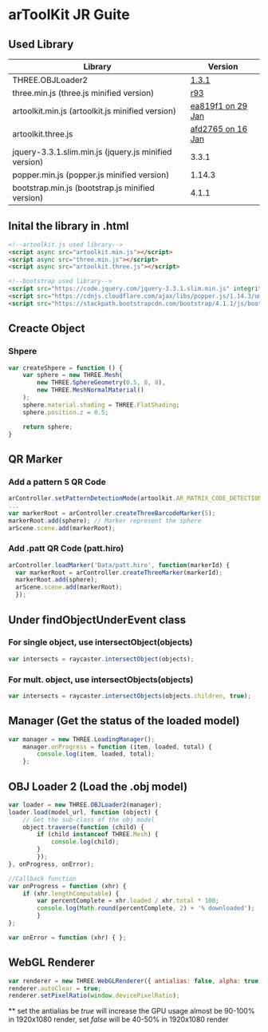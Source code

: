 # arToolKit JR Guite
## Used Library
| Library  | Version |
| ------------- | ------------- |
| THREE.OBJLoader2 | [1.3.1](https://github.com/mrdoob/three.js/blob/67f24d0d2dc72b375c1eddc2aa05c2624da71ab0/examples/js/loaders/OBJLoader2.js)  |
| three.min.js (three.js minified version)  | [r93](https://github.com/mrdoob/three.js/blob/1300607b1471fd7148cf35169c3eaaa15b44a9d0/build/three.min.js)  |
| artoolkit.min.js (artoolkit.js minified version)  | [ea819f1  on 29 Jan](https://github.com/artoolkitx/jsartoolkit5/blob/ea819f11566f02eb10fc4d2abd8ce531983c06e2/build/artoolkit.min.js)  |
| artoolkit.three.js | [afd2765 on 16 Jan](https://github.com/artoolkitx/jsartoolkit5/blob/afd27655c3c3868fc79d579aa2e0898b2981e191/js/artoolkit.three.js) |
| jquery-3.3.1.slim.min.js (jquery.js minified version) | 3.3.1 |
| popper.min.js (popper.js minified version) | 1.14.3 |
| bootstrap.min.js (bootstrap.js minified version) | 4.1.1 |

## Inital the library in .html
```html
<!--artoolkit.js used library-->
<script async src="artoolkit.min.js"></script>
<script async src="three.min.js"></script>
<script async src="artoolkit.three.js"></script>

<!--bootstrap used library-->
<script src="https://code.jquery.com/jquery-3.3.1.slim.min.js" integrity="sha384-q8i/X+965DzO0rT7abK41JStQIAqVgRVzpbzo5smXKp4YfRvH+8abtTE1Pi6jizo" crossorigin="anonymous"></script>
<script src="https://cdnjs.cloudflare.com/ajax/libs/popper.js/1.14.3/umd/popper.min.js" integrity="sha384-ZMP7rVo3mIykV+2+9J3UJ46jBk0WLaUAdn689aCwoqbBJiSnjAK/l8WvCWPIPm49" crossorigin="anonymous"></script>
<script src="https://stackpath.bootstrapcdn.com/bootstrap/4.1.1/js/bootstrap.min.js" integrity="sha384-smHYKdLADwkXOn1EmN1qk/HfnUcbVRZyYmZ4qpPea6sjB/pTJ0euyQp0Mk8ck+5T" crossorigin="anonymous"></script>
```

## Creacte Object
### Shpere
```javascript
var createShpere = function () {
	var sphere = new THREE.Mesh(
		new THREE.SphereGeometry(0.5, 8, 8),
		new THREE.MeshNormalMaterial()
	);
	sphere.material.shading = THREE.FlatShading;
	sphere.position.z = 0.5;

	return sphere;
}
```
## QR Marker
### Add a pattern 5 QR Code
```javascript
arController.setPatternDetectionMode(artoolkit.AR_MATRIX_CODE_DETECTION);
...
var markerRoot = arController.createThreeBarcodeMarker(5);
markerRoot.add(sphere); // Marker represent the sphere
arScene.scene.add(markerRoot);
```
### Add .patt QR Code (patt.hiro)
```javascript
arController.loadMarker('Data/patt.hiro', function(markerId) {
  var markerRoot = arController.createThreeMarker(markerId);
  markerRoot.add(sphere);
  arScene.scene.add(markerRoot);
  });
```

## Under findObjectUnderEvent class
### For single object, use intersectObject(objects)
```javascript
var intersects = raycaster.intersectObject(objects);
```
### For mult. object, use intersectObjects(objects)
```javascript
var intersects = raycaster.intersectObjects(objects.children, true);
```

## Manager (Get the status of the loaded model)
```javascript
var manager = new THREE.LoadingManager();
    manager.onProgress = function (item, loaded, total) {
        console.log(item, loaded, total);
    };
```

## OBJ Loader 2 (Load the .obj model)
```javascript
var loader = new THREE.OBJLoader2(manager);
loader.load(model_url, function (object) {
	// Get the sub-class of the obj model
	object.traverse(function (child) {
		if (child instanceof THREE.Mesh) {
			console.log(child);
		}
        });
}, onProgress, onError);

//Callback function
var onProgress = function (xhr) {
	if (xhr.lengthComputable) {
		var percentComplete = xhr.loaded / xhr.total * 100;
		console.log(Math.round(percentComplete, 2) + '% downloaded');
        }
};

var onError = function (xhr) { };
```
## WebGL Renderer
```javascript
var renderer = new THREE.WebGLRenderer({ antialias: false, alpha: true, powerPreference: 'low-power' });
renderer.autoClear = true;
renderer.setPixelRatio(window.devicePixelRatio);
```
** set the antialias be *true* will increase the GPU usage almost be 90-100% in 1920x1080 render, set *false* will be 40-50% in 1920x1080 render
